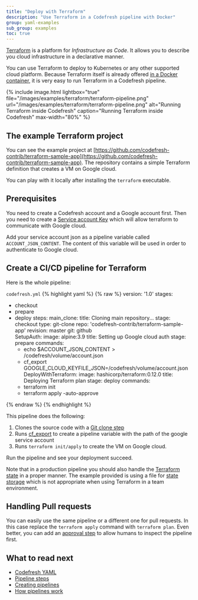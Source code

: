 ```yaml
---
title: "Deploy with Terraform"
description: "Use Terraform in a Codefresh pipeline with Docker"
group: yaml-examples
sub_group: examples
toc: true
---
```


[Terraform](https://www.terraform.io/) is a platform for *Infrastructure as Code*. It allows you to describe you cloud infrastructure in a declarative manner.

You can use Terraform to deploy to Kubernetes or any other supported cloud platform. Because Terraform itself is already offered [in a Docker container](https://hub.docker.com/r/hashicorp/terraform/), it is very easy to run Terraform in a Codefresh pipeline.

 
{% include image.html 
lightbox="true" 
file="/images/examples/terraform/terraform-pipeline.png" 
url="/images/examples/terraform/terraform-pipeline.png" 
alt="Running Terraform inside Codefresh"
caption="Running Terraform inside Codefresh"
max-width="80%" 
%}

## The example Terraform project

You can see the example project at [https://github.com/codefresh-contrib/terraform-sample-app](https://github.com/codefresh-contrib/terraform-sample-app). The repository contains a simple Terraform definition that creates a VM on Google cloud.

You can play with it locally after installing the `terraform` executable. 

## Prerequisites

You need to create a Codefresh account and a Google account first. Then you need to create a [Service account Key](https://cloud.google.com/iam/docs/creating-managing-service-account-keys) which will allow terraform to communicate with Google cloud.


Add your service account json as a pipeline variable called `ACCOUNT_JSON_CONTENT`. The content of this variable will be used
in order to authenticate to Google cloud.

## Create a CI/CD pipeline for Terraform

Here is the whole pipeline:

 `codefresh.yml`
{% highlight yaml %}
{% raw %}
version: '1.0'
stages:
  - checkout
  - prepare   
  - deploy
steps:
  main_clone:
    title: Cloning main repository...
    stage: checkout
    type: git-clone
    repo: 'codefresh-contrib/terraform-sample-app'
    revision: master
    git: github      
  SetupAuth:
    image: alpine:3.9
    title: Setting up Google cloud auth
    stage: prepare
    commands:
      - echo $ACCOUNT_JSON_CONTENT > /codefresh/volume/account.json
      - cf_export GOOGLE_CLOUD_KEYFILE_JSON=/codefresh/volume/account.json
  DeployWithTerraform:
    image: hashicorp/terraform:0.12.0
    title: Deploying Terraform plan
    stage: deploy
    commands:
      - terraform init
      - terraform apply -auto-approve 

{% endraw %}
{% endhighlight %}

This pipeline does the following:

1. Clones the source code with a [Git clone step]({{site.baseurl}}/docs/codefresh-yaml/steps/git-clone/)
1. Runs [cf_export]({{site.baseurl}}/docs/codefresh-yaml/variables/#exporting-environment-variables-from-a-freestyle-step) to create a pipeline variable with the path of the google service account
1. Runs `terraform init/apply` to create the VM on Google cloud.


Run the pipeline and see your deployment succeed.

Note that in a production pipeline you should also handle the [Terraform state](https://www.terraform.io/docs/state/) in a proper manner. The example provided is using a file for [state storage](https://www.terraform.io/docs/backends/index.html) which is not appropriate when using Terraform in a team environment.

## Handling Pull requests

You can easily use the same pipeline or a different one for pull requests. In this case replace the `terraform apply` command with `terraform plan`. Even better, you can add an [approval step]({{site.baseurl}}/docs/codefresh-yaml/steps/approval/) to allow humans to inspect the pipeline first.


## What to read next

* [Codefresh YAML]({{site.baseurl}}/docs/codefresh-yaml/what-is-the-codefresh-yaml/)
* [Pipeline steps]({{site.baseurl}}/docs/codefresh-yaml/steps/)
* [Creating pipelines]({{site.baseurl}}/docs/configure-ci-cd-pipeline/pipelines/)
* [How pipelines work]({{site.baseurl}}/docs/configure-ci-cd-pipeline/introduction-to-codefresh-pipelines/)
